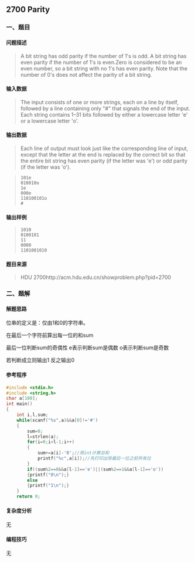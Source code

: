 ## 2700 Parity

### 一、题目

#### 问题描述

> A bit string has odd parity if the number of 1's is odd. A bit string has even parity if the number of 1's is even.Zero is considered to be an even number, so a bit string with no 1's has even parity. Note that the number of
>0's does not affect the parity of a bit string.

#### 输入数据

> The input consists of one or more strings, each on a line by itself, followed by a line containing only "#" that signals the end of the input. Each string contains 1–31 bits followed by either a lowercase letter 'e' or a lowercase letter 'o'.

#### 输出数据

> Each line of output must look just like the corresponding line of input, except that the letter at the end is replaced by the correct bit so that the entire bit string has even parity (if the letter was 'e') or odd parity (if the letter was 'o').

> ```
> 101e
> 010010o
> 1e
> 000e
> 110100101o
> #
> ```

#### 输出样例

> ```
> 1010
> 0100101
> 11
> 0000
> 1101001010
> ```

#### 题目来源

> HDU 2700http://acm.hdu.edu.cn/showproblem.php?pid=2700

### 二、题解

#### 解题思路

位串的定义是：仅由1和0的字符串。

在最后一个字符前算出每一位的和sum 

最后一位判断sum的奇偶性 e表示判断sum是偶数 o表示判断sum是奇数

 若判断成立则输出1 反之输出0

#### 参考程序

```c
#include <stdio.h>
#include <string.h>
char a[100];
int main()
{
	int i,l,sum;
	while(scanf("%s",a)&&a[0]!='#')
	{
		sum=0;
		l=strlen(a);
		for(i=0;i<l-1;i++)
		{
			sum+=a[i]-'0';//用int计算总和
			printf("%c",a[i]);//先打印出除最后一位之前所有位
		}
		if((sum%2==0&&a[l-1]=='e')||(sum%2==1&&a[l-1]=='o'))
		{printf("0\n");}
		else
		{printf("1\n");}
	}
	return 0;
```

#### 复杂度分析

无

#### 编程技巧

无